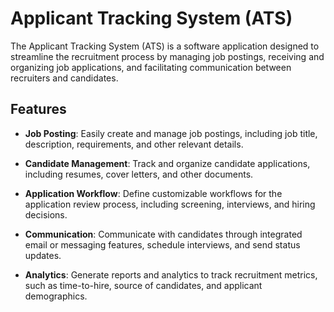 # Applicant Tracking System (ATS)

The Applicant Tracking System (ATS) is a software application designed to streamline the recruitment process by managing job postings, receiving and organizing job applications, and facilitating communication between recruiters and candidates.

## Features

- **Job Posting**: Easily create and manage job postings, including job title, description, requirements, and other relevant details.
  
- **Candidate Management**: Track and organize candidate applications, including resumes, cover letters, and other documents.
  
- **Application Workflow**: Define customizable workflows for the application review process, including screening, interviews, and hiring decisions.
  
- **Communication**: Communicate with candidates through integrated email or messaging features, schedule interviews, and send status updates.
  
- **Analytics**: Generate reports and analytics to track recruitment metrics, such as time-to-hire, source of candidates, and applicant demographics.

